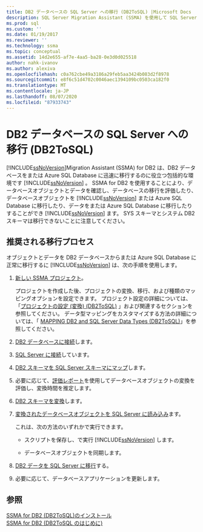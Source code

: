 ```yaml
---
title: DB2 データベースの SQL Server への移行 (DB2ToSQL) |Microsoft Docs
description: SQL Server Migration Assistant (SSMA) を使用して SQL Server または Azure SQL Database に DB2 データベースを移行するには、この推奨プロセスを使用します。
ms.prod: sql
ms.custom: ''
ms.date: 01/19/2017
ms.reviewer: ''
ms.technology: ssma
ms.topic: conceptual
ms.assetid: 14d2e655-af7e-4aa5-ba28-0e3d0d025518
author: nahk-ivanov
ms.author: alexiva
ms.openlocfilehash: c0a762cbe49a3186a29feb5aa3424b083d2f8978
ms.sourcegitcommit: e8f6c51d4702c0046aec1394109bc0503ca182f0
ms.translationtype: MT
ms.contentlocale: ja-JP
ms.lasthandoff: 08/07/2020
ms.locfileid: "87933743"
---
```

# <a name="migrating-db2-databases-to-sql-server-db2tosql"></a>DB2 データベースの SQL Server への移行 (DB2ToSQL)
[!INCLUDE[ssNoVersion](../../includes/ssnoversion-md.md)]Migration Assistant (SSMA) for DB2 は、DB2 データベースをまたは Azure SQL Database に迅速に移行するのに役立つ包括的な環境です [!INCLUDE[ssNoVersion](../../includes/ssnoversion-md.md)] 。 SSMA for DB2 を使用することにより、データベースオブジェクトとデータを確認し、データベースの移行を評価したり、データベースオブジェクトを [!INCLUDE[ssNoVersion](../../includes/ssnoversion-md.md)] または Azure SQL Database に移行したり、データをまたは Azure SQL Database に移行したりすることができ [!INCLUDE[ssNoVersion](../../includes/ssnoversion-md.md)] ます。 SYS スキーマとシステム DB2 スキーマは移行できないことに注意してください。  
  
## <a name="recommended-migration-process"></a>推奨される移行プロセス  
オブジェクトとデータを DB2 データベースからまたは Azure SQL Database に正常に移行するに [!INCLUDE[ssNoVersion](../../includes/ssnoversion-md.md)] は、次の手順を使用します。  
  
1.  [新しい SSMA プロジェクト](https://msdn.microsoft.com/66437b45-4686-4fc7-a91b-ebde45e0f1b0)。  
  
    プロジェクトを作成した後、プロジェクトの変換、移行、および種類のマッピングオプションを設定できます。 プロジェクト設定の詳細については、「[プロジェクトの設定 &#40;変換&#41; &#40;DB2ToSQL&#41;](../../ssma/db2/project-settings-conversion-db2tosql.md) 」および関連するセクションを参照してください。 データ型マッピングをカスタマイズする方法の詳細については、「 [MAPPING DB2 and SQL Server Data Types &#40;DB2ToSQL&#41;](../../ssma/db2/mapping-db2-and-sql-server-data-types-db2tosql.md)」を参照してください。  
  
2.  [DB2 データベースに接続](https://msdn.microsoft.com/5eb5801d-f0c3-4127-97c0-0b1ef49f4844)します。  
  
3.  [SQL Server に接続](https://msdn.microsoft.com/b59803cb-3cc6-41cc-8553-faf90851410e)しています。  
  
4.  [DB2 スキーマを SQL Server スキーマにマップ](https://msdn.microsoft.com/05ff7bd4-e60b-4f48-a893-bc2346aa9a8a)します。  
  
5.  必要に応じて、[評価レポート](https://msdn.microsoft.com/9e13eba0-e3cf-4205-974f-c00f982061de)を使用してデータベースオブジェクトの変換を評価し、変換時間を推定します。  
  
6.  [DB2 スキーマを変換](https://msdn.microsoft.com/7947efc3-ca86-4ec5-87ce-7603059c75a0)します。  
  
7.  [変換されたデータベースオブジェクトを SQL Server に読み込み](https://msdn.microsoft.com/f4ea1ced-9f9f-4a9d-88ab-81dbab64adc3)ます。  
  
    これは、次の方法のいずれかで実行できます。  
  
    -   スクリプトを保存し、で実行 [!INCLUDE[ssNoVersion](../../includes/ssnoversion-md.md)] します。  
  
    -   データベースオブジェクトを同期します。  
  
8.  [DB2 データを SQL Server に移行](https://msdn.microsoft.com/86cbd39f-6dac-409a-9ce1-7dd54403f84b)する。  
  
9. 必要に応じて、データベースアプリケーションを更新します。  
  
## <a name="see-also"></a>参照  
[SSMA for DB2 &#40;DB2ToSQL&#41;のインストール](../../ssma/db2/installing-ssma-for-db2-db2tosql.md)  
[SSMA for DB2 &#40;DB2ToSQL のはじめに&#41;](../../ssma/db2/getting-started-with-ssma-for-db2-db2tosql.md)  
  
